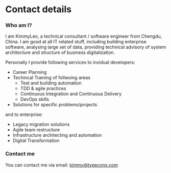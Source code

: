 # Contact details

### Who am I?

I am KimmyLeo, a technical consultant / software engineer from Chengdu, China. 
I am good at all IT related stuff, including building enterprise software, 
analysing large set of data, providing technical advisory of system architecture 
and structure of business digitalization.

Personally I provide following services to invidual developers:
 - Career Planning
 - Techincal Training of follwoing areas
   - Test and building automation
   - TDD & agile practices
   - Continuous Integration and Continuous Delivery
   - DevOps skills
 - Solutions for specific problems/projects

and to enterprise:
 - Legacy migration solutions
 - Agile team restructure
 - Infrastructure architecting and automation
 - Digital Transformation

### Contact me

You can contact me via email: [kimmy@typecons.com](mailto:kimmy@typecons.com?subject=Consulting%20From%20Wiki)
